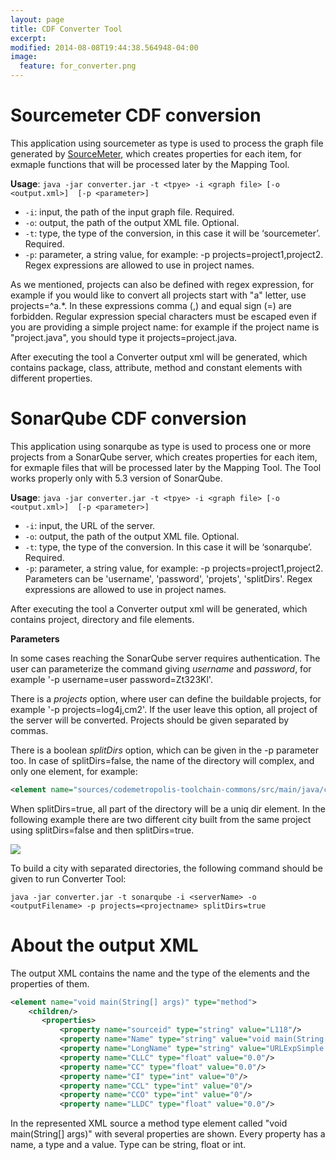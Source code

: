 ```yaml
---
layout: page
title: CDF Converter Tool
excerpt: 
modified: 2014-08-08T19:44:38.564948-04:00
image:
  feature: for_converter.png
---
```


# Sourcemeter CDF conversion

This application using sourcemeter as type is used to process the graph file generated by [SourceMeter][sm], which creates properties for each item, for exmaple functions that will be processed later by the Mapping Tool. 

**Usage**: `java -jar converter.jar -t <tpye> -i <graph file> [-o <output.xml>]  [-p <parameter>]`

* `-i`: input, the path of the input graph file. Required. 
* `-o`: output, the path of the output XML file. Optional. 
* `-t`: type, the type of the conversion, in this case it will be ‘sourcemeter’. Required. 
* `-p`: parameter, a string value, for example: -p projects=project1,project2. Regex expressions are allowed to use in project names.
 
As we mentioned, projects can also be defined with regex expression, for example if you would like to convert all projects start with "a" letter, use projects=^a.*. In these expressions comma (,) and equal sign (=) are forbidden.  Regular expression special characters must be escaped even if you are providing a simple project name: for example if the project name is "project.java", you should type it projects=project\.java.

After executing the tool a Converter output xml will be generated, which contains package, class, attribute, method and constant elements with different properties. 

# SonarQube CDF conversion

This application using sonarqube as type is used to process one or more projects from a SonarQube server, which creates properties for each item, for exmaple files that will be processed later by the Mapping Tool. The Tool works properly only with 5.3 version of SonarQube.

**Usage**: `java -jar converter.jar -t <tpye> -i <graph file> [-o <output.xml>]  [-p <parameter>]`

* `-i`: input, the URL of the server. 
* `-o`: output, the path of the output XML file. Optional. 
* `-t`: type, the type of the conversion. In this case it will be ‘sonarqube’. Required. 
* `-p`: parameter, a string value, for example: -p projects=project1,project2. Parameters can be 'username', 'password', 'projets', 'splitDirs'. Regex expressions are allowed to use in project names. 

After executing the tool a Converter output xml will be generated, which contains project, directory and file elements. 

**Parameters**   

In some cases reaching the SonarQube server requires authentication. The user can parameterize the command giving *username* and *password*, for example '-p username=user password=Zt323Kl'. 

There is a *projects* option, where user can define the buildable projects, for example '-p projects=log4j,cm2'. If the user leave this option, all project of the server will be converted. Projects should be given separated by commas. 

There is a boolean *splitDirs* option, which can be given in the -p parameter too. In case of splitDirs=false, the name of the directory will complex, and only one element, for example: 

~~~ xml
<element name="sources/codemetropolis-toolchain-commons/src/main/java/codemetropolis/toolchain/commons/cmxml" type="dir">
~~~

When splitDirs=true, all part of the directory will be a uniq dir element. In the following example there are two different city built from the same project using splitDirs=false and then splitDirs=true. 

<img src="https://github.com/geryxyz/CodeMetropolis/blob/gh-pages/images/splitdir.jpg" />

To build a city with separated directories, the following command should be given to run Converter Tool: 

`java -jar converter.jar -t sonarqube -i <serverName> -o <outputFilename> -p projects=<projectname> splitDirs=true`

# About the output XML

The output XML contains the name and the type of the elements and the properties of them. 

~~~ xml
<element name="void main(String[] args)" type="method">
    <children/>
       <properties>
           <property name="sourceid" type="string" value="L118"/>
           <property name="Name" type="string" value="void main(String[] args)"/>
           <property name="LongName" type="string" value="URLExpSimple.main([Ljava/lang/String;)V"/>
           <property name="CLLC" type="float" value="0.0"/>
           <property name="CC" type="float" value="0.0"/>
           <property name="CI" type="int" value="0"/>
           <property name="CCL" type="int" value="0"/>
           <property name="CCO" type="int" value="0"/>
           <property name="LLDC" type="float" value="0.0"/>
~~~

In the represented XML source a method type element called "void main(String[] args)" with several properties are shown. Every property has a name, a type and a value. Type can be string, float or int. 





[sm]: <https://www.sourcemeter.com/>
